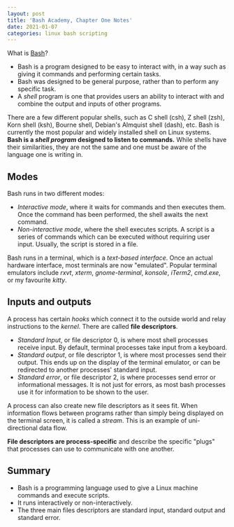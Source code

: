 ```yaml
---
layout: post
title: 'Bash Academy, Chapter One Notes'
date: 2021-01-07
categories: linux bash scripting
---
```


What is [Bash](https://en.wikipedia.org/wiki/Bash_(Unix_shell))?

- Bash is a program designed to be easy to interact with, in a way such as giving it
  commands and performing certain tasks.
- Bash was designed to be general purpose, rather than to perform any specific task.
- A _shell_ program is one that provides users an ability to interact with and combine the
  output and inputs of other programs.

There are a few different popular shells, such as C shell (csh), Z shell (zsh),
Korn shell (ksh), Bourne shell, Debian's Almquist shell (dash), etc. Bash is currently the
most popular and widely installed shell on Linux systems. **Bash is a _shell program_
designed to listen to commands.** While shells have their similarities, they are not the
same and one must be aware of the language one is writing in.

## Modes

Bash runs in two different modes:

- _Interactive mode_, where it waits for commands and then executes them. Once the command
  has been performed, the shell awaits the next command.
- _Non-interactive mode_, where the shell executes scripts. A script is a series of commands
  which can be executed without requiring user input. Usually, the script is stored in a
  file.

Bash runs in a terminal, which is a _text-based interface_. Once an actual hardware
interface, most terminals are now "emulated". Popular terminal emulators include _rxvt_,
_xterm_, _gnome-terminal_, _konsole_, _iTerm2_, _cmd.exe_, or my favourite _kitty_.

## Inputs and outputs

A process has certain _hooks_ which connect it to the outside world and relay instructions
to the _kernel_. There are called **file descriptors**.

- _Standard Input_, or file descriptor 0, is where most shell processes receive input. By
  default, terminal processes take input from a keyboard.
- _Standard output_, or file descriptor 1, is where most processes send their output. This
  ends up on the display of the terminal emulator, or can be redirected to another
  processes' standard input.
- _Standard error_, or file descriptor 2, is where processes send error or informational
  messages. It is not just for errors, as most bash processes use it for information to be
  shown to the user.

A process can also create new file descriptors as it sees fit. When information flows
between programs rather than simply being displayed on the terminal screen, it is called a
_stream_. This is an example of uni-directional data flow.

**File descriptors are process-specific** and describe the specific "plugs" that processes
can use to communicate with one another.

## Summary

- Bash is a programming language used to give a Linux machine commands and execute
  scripts.
- It runs interactively or non-interactively.
- The three main files descriptors are standard input, standard output and standard error.
